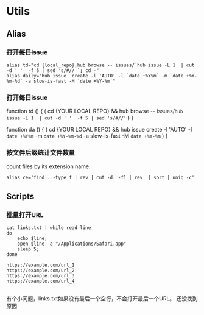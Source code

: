 # Utils

## Alias

### ~~打开每日issue~~
```shell
alias td="cd {local_repo};hub browse -- issues/`hub issue -L 1  | cut -d ' '  -f 5 | sed 's/#//'`; cd -"
alias daily="hub issue  create -l 'AUTO' -l `date +%Y%m` -m `date +%Y-%m-%d` -a slow-is-fast -M `date +%Y-%m`"
```

### 打开每日issue
function td () {
    ( cd {YOUR LOCAL REPO} && hub browse -- issues/`hub issue -L 1  | cut -d ' '  -f 5 | sed 's/#//'`  )
}

function da () {
    ( cd {YOUR LOCAL REPO} && hub issue create -l 'AUTO' -l `date +%Y%m` -m `date +%Y-%m-%d` -a slow-is-fast -M `date +%Y-%m` )
}

### 按文件后缀统计文件数量

count files by its extension name.

```shell
alias ce='find . -type f | rev | cut -d. -f1 | rev  | sort | uniq -c'
```


## Scripts


### 批量打开URL
``` shell
cat links.txt | while read line
do
    echo $line;
    open $line -a "/Applications/Safari.app"
    sleep 5;
done
```

```text
https://example.com/url_1
https://example.com/url_2
https://example.com/url_3
https://example.com/url_4


```


有个小问题，links.txt如果没有最后一个空行，不会打开最后一个URL。
还没找到原因























